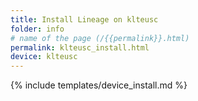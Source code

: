 ```yaml
---
title: Install Lineage on klteusc
folder: info
# name of the page (/{{permalink}}.html)
permalink: klteusc_install.html
device: klteusc
---
```

{% include templates/device_install.md %}
